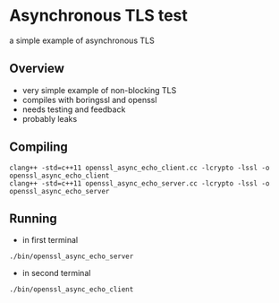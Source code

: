 # Asynchronous TLS test

a simple example of asynchronous TLS

## Overview
  * very simple example of non-blocking TLS
  * compiles with boringssl and openssl
  * needs testing and feedback
  * probably leaks

## Compiling
````
clang++ -std=c++11 openssl_async_echo_client.cc -lcrypto -lssl -o openssl_async_echo_client
clang++ -std=c++11 openssl_async_echo_server.cc -lcrypto -lssl -o openssl_async_echo_server
````

## Running
  * in first terminal
````
./bin/openssl_async_echo_server
````
  * in second terminal
````
./bin/openssl_async_echo_client
````
